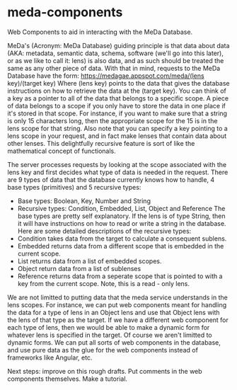 # meda-components
Web Components to aid in interacting with the MeDa Database.

MeDa's (Acronym: MeDa Database) guiding principle is that data about data (AKA: metadata, semantic data, schema, software (we'll go into this later), or as we like to call it: lens) is also data, and as such should be treated the same as any other piece of data.  With that in mind, requests to the MeDa Database have the form:
    https://medagae.appspot.com/meda/(lens key)/(target key)
Where (lens key) points to the data that gives the database instructions on how to retrieve the data at the (target key).  You can think of a key as a pointer to all of the data that belongs to a specific scope.  A piece of data belongs to a scope if you only have to store the data in one place if it's stored in that scope.  For instance, if you want to make sure that a string is only 15 characters long, then the appropriate scope for the 15 is in the lens scope for that string.  Also note that you can specify a key pointing to a lens scope in your request, and in fact make lenses that contain data about other lenses.  This delightfully recursive feature is sort of like the mathematical concept of functionals.

The server processes requests by looking at the scope associated with the lens key and first decides what type of data is needed in the request.  There are 9 types of data that the database currently knows how to handle, 4 base types (primitives) and 5 recursive types:
- Base types: Boolean, Key, Number and String
- Recursive types: Condition, Embedded, List, Object and Reference
The base types are pretty self explanatory. If the lens is of type String, then it will have instructions on how to read or write a string in the database.  Here are some detailed descriptions of the recursive types:
- Condition takes data from the target to calculate a consequent sublens.
- Embedded returns data from a different scope that is embedded in the current scope.
- List returns data from a list of embedded scopes.
- Object return data from a list of sublenses
- Reference returns data from a seperate scope that is pointed to with a key from the current scope.  Note, this is a read - only lens.

We are not limitted to putting data that the meda service understands in the lens scopes.  For instance, we can put web components meant for handling the data for a type of lens in an Object lens and use that Object lens with the lens of that type as the target.  If we have a different web component for each type of lens, then we would be able to make a dynamic form for whatever lens is specified in the target.  Of course we aren't limitted to dynamic forms.  We can put all sorts of web components in the database, and use pure data as the glue for the web components instead of frameworks like Angular, etc.

Next steps: improve on this rough drafts.  Put comments in the web components themselves. Make a tutorial.
